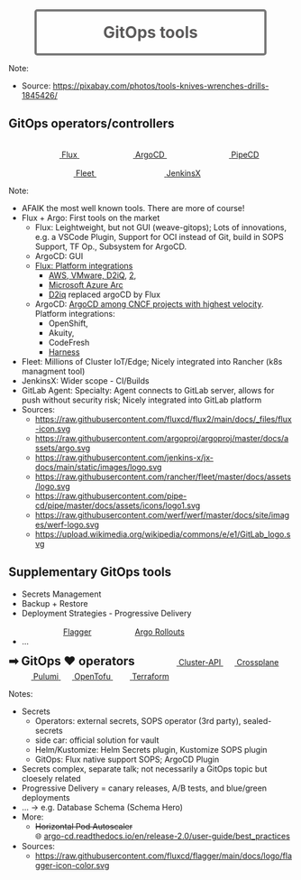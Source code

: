<!-- .slide: style="text-align: center !important; font-size: 290%"  -->
<!-- .slide: data-background-image="images/tools.jpg"  -->

<div style="border-radius: 5px; border: 4px solid #777;background-color: rgba(255,255,255,0.8); width: 80%; padding-top: 20px; padding-bottom: 20px; margin: auto">
  <h1 style="margin: 0 0 0 0; color: #5b5a5a; text-align: center">GitOps tools</h1>
</div>

Note:
* Source: https://pixabay.com/photos/tools-knives-wrenches-drills-1845426/



<!-- .slide: style="font-size: 180%"  -->
## GitOps operators/controllers

<a style="margin-left: 25px" href="https://github.com/fluxcd/flux2" class="tooltip-bellow">
  <img data-src="images/flux-icon.svg" width="7%" class="zoom2x" style="margin: 15px"/>
  <span class="tooltip-bellow-text">Flux</span>
</a>
<a style="margin-left: 25px" href="https://github.com/argoproj/argo-cd/" class="tooltip-bellow">
  <img data-src="images/argo-icon.svg" width="8%" class="zoom2x" style="margin: 15px"/>
  <span class="tooltip-bellow-text">ArgoCD</span>
</a>
<a style="margin-left: 25px" href="https://github.com/pipe-cd/pipecd" class="tooltip-bellow">
  <img data-src="images/pipecd-icon.svg" width="11%" class="zoom2x" style="margin: 15px"/>
  <span class="tooltip-bellow-text"> PipeCD </span>
</a>
<a style="margin-left: 25px" href="https://github.com/rancher/fleet" class="tooltip-bellow">
  <img data-src="images/fleet-icon.svg" width="12%" class="zoom1-5x" style="margin: 15px"/>
  <span class="tooltip-bellow-text">Fleet</span>
</a>
<a style="margin-left: 25px"  href="https://github.com/jenkins-x/jx" class="tooltip-bellow">
  <img data-src="images/jenkinsx-icon.svg" width="13%" class="zoom2x" style="margin: 15px"/>
  <span class="tooltip-bellow-text">JenkinsX</span>
</a>

Note:
* AFAIK the most well known tools. There are more of course!
* Flux + Argo: First tools on the market
  * Flux: Leightweight, but not GUI (weave-gitops); Lots of innovations, e.g. a VSCode Plugin, Support for OCI instead of Git, build in SOPS Support, TF Op., Subsystem for ArgoCD.
  * ArgoCD: GUI
  * [Flux: Platform integrations](https://fluxcd.io/ecosystem/#complete-list)
    * [AWS, VMware, D2iQ](https://www.cncf.io/blog/2021/10/19/flux-trusted-by-amazon-d2iq-microsoft-red-hat-vmware-and-weaveworks/), [2](https://www.cncf.io/blog/2021/10/13/flux-celebrates-major-milestone/),
    * [Microsoft Azure Arc](https://docs.microsoft.com/en-us/azure/azure-arc/kubernetes/conceptual-gitops-flux2)
    * [D2iq](https://twitter.com/jschnatterer/status/1448405170736541696) replaced argoCD by Flux
  * ArgoCD: [ArgoCD among CNCF projects with highest velocity](https://mobile.twitter.com/cra/status/1468988578357288962). Platform integrations:
    * OpenShift, 
    * Akuity,
    * CodeFresh
    * [Harness](https://enterprisetalk.com/news/harness-announces-enterprise-gitops-for-its-award-winning-software-delivery-platform/)
* Fleet: Millions of Cluster IoT/Edge; Nicely integrated into Rancher (k8s managment tool)
* JenkinsX: Wider scope - CI/Builds
* GitLab Agent: Specialty: Agent connects to GitLab server, allows for push without security risk; Nicely integrated into GitLab platform 
* Sources:
  * https://raw.githubusercontent.com/fluxcd/flux2/main/docs/_files/flux-icon.svg
  * https://raw.githubusercontent.com/argoproj/argoproj/master/docs/assets/argo.svg
  * https://raw.githubusercontent.com/jenkins-x/jx-docs/main/static/images/logo.svg
  * https://raw.githubusercontent.com/rancher/fleet/master/docs/assets/logo.svg
  * https://raw.githubusercontent.com/pipe-cd/pipe/master/docs/assets/icons/logo1.svg
  * https://raw.githubusercontent.com/werf/werf/master/docs/site/images/werf-logo.svg
  * https://upload.wikimedia.org/wikipedia/commons/e/e1/GitLab_logo.svg



<!-- .slide: style="font-size: 120%"  -->
## Supplementary GitOps tools
* Secrets Management
* Backup + Restore
* Deployment Strategies - Progressive Delivery  
  <a href="https://github.com/fluxcd/flagger" class="tooltip-bellow"><img data-src="images/flagger-icon.svg" width="9%" class="zoom1-5x" style="margin: 15px"/><span class="tooltip-bellow-text">Flagger</span></a>
  <a href="https://github.com/argoproj/argo-rollouts/" class="tooltip-right"><img data-src="images/argo-icon.svg" width="9%" class="zoom1-5x" style="margin: 15px"/><span class="tooltip-right-text">Argo Rollouts</span></a>
* ...

<strong class="fragment" style="font-size: 150%">➡ GitOps ♥ operators</strong>
<span class="fragment"  style="margin-left:50px">
<a href="https://github.com/kubernetes-sigs/cluster-api" class="tooltip-bellow" class="tooltip-bellow">
  <img data-src="images/capi-icon.svg" width="4%" class="zoom2x"/>
  <span class="tooltip-bellow-text" style="top: -300%">Cluster-API</span>
</a> 
<a href="https://github.com/crossplane/crossplane" class="tooltip-bellow">
  <img data-src="images/crossplane-icon.svg" width="4%" class="zoom1-5x"/>
  <span class="tooltip-bellow-text" style="top: -200%">Crossplane</span>
</a>
<a href="https://github.com/pulumi/pulumi" class="tooltip-bellow">
  <img data-src="images/pulumi.svg" width="4%" class="zoom2x" style="margin: 10px" />
  <span class="tooltip-bellow-text" style="top: -200%">Pulumi</span>
</a>
<a href="https://github.com/hashicorp/terraform" class="tooltip-bellow">
  <img data-src="images/open-tofu.svg" width="4%" class="zoom2x" />
  <span class="tooltip-bellow-text" style="top: -200%">OpenTofu</span>
</a>
<a href="https://github.com/hashicorp/terraform" class="tooltip-bellow" style="margin-left: 10px">
  <img data-src="images/terraform-icon.svg" width="4%" class="zoom2x" />
  <span class="tooltip-bellow-text" style="top: -200%; left: -50%">Terraform</span>
</a>
<span>

Notes:
* Secrets
  * Operators: external secrets, SOPS operator (3rd party), sealed-secrets
  * side car: official solution for vault
  * Helm/Kustomize: Helm Secrets plugin, Kustomize SOPS plugin
  * GitOps: Flux native support SOPS; ArgoCD Plugin
* Secrets complex, separate talk; not necessarily a GitOps topic but cloesely related
* Progressive Delivery = canary releases, A/B tests, and blue/green deployments
* ... -> e.g. Database Schema (Schema Hero)
* More:
  * ~~Horizontal Pod Autoscaler~~  
    🌐 [argo-cd.readthedocs.io/en/release-2.0/user-guide/best_practices](https://argo-cd.readthedocs.io/en/release-2.0/user-guide/best_practices/#leaving-room-for-imperativeness)
* Sources:
  * https://raw.githubusercontent.com/fluxcd/flagger/main/docs/logo/flagger-icon-color.svg
